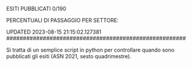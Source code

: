ESITI PUBBLICATI 0/190 

PERCENTUALI DI PASSAGGIO PER SETTORE:

UPDATED 2023-08-15 21:15:02.127381
###################################################### 

Si tratta di un semplice script in python per controllare quando sono pubblicati gli esiti (ASN 2021, sesto quadrimestre).

